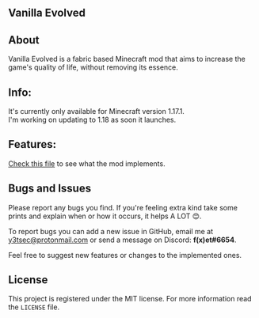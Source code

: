 Vanilla Evolved
---
## About  

Vanilla Evolved is a fabric based Minecraft mod that aims to increase the game's quality of life, without removing its essence.

## Info:

It's currently only available for Minecraft version 1.17.1.  
I'm working on updating to 1.18 as soon it launches.

## Features: 
[Check this file](./Features.md) to see what the mod implements.

## Bugs and Issues

Please report any bugs you find. If you're feeling extra kind take some prints and explain when or how it occurs, it
helps A LOT 😊.

To report bugs you can add a new issue in GitHub, email me at y3tsec@protonmail.com or send a message on Discord: **f(x)et#6654**.

Feel free to suggest new features or changes to the implemented ones.

## License

This project is registered under the MIT license. For more information read the `LICENSE` file.